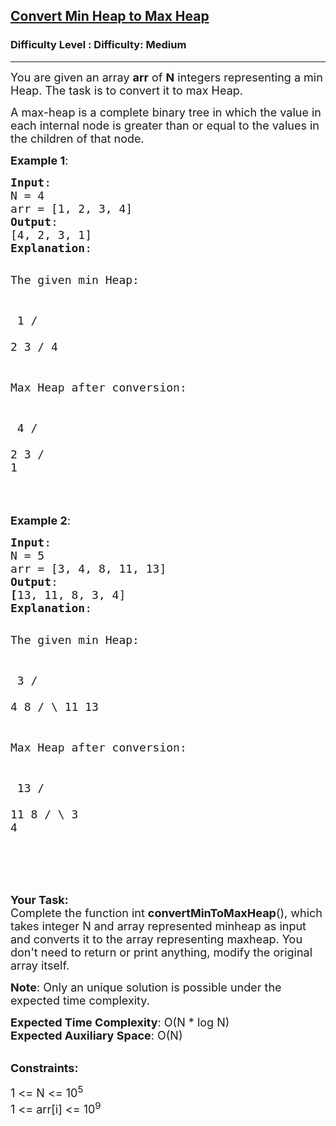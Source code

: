 <h2><a href="https://www.geeksforgeeks.org/problems/convert-min-heap-to-max-heap-1666385109/1?utm_source=youtube&utm_medium=collab_striver_ytdescription&utm_campaign=convert-min-heap-to-max-heap">Convert Min Heap to Max Heap</a></h2><h3>Difficulty Level : Difficulty: Medium</h3><hr><div class="problems_problem_content__Xm_eO"><p><span style="font-size: 18px;">You are given an array <strong>arr</strong> of <strong>N</strong> integers representing&nbsp;a min Heap. The task is to convert it to max Heap.</span></p>
<p><span style="font-size: 18px;">A max-heap&nbsp;is a complete binary tree in which the value in each internal node is greater than or equal to the values in the children of that node.&nbsp;</span></p>
<p><span style="font-size: 18px;"><strong>Example 1</strong>:</span></p>
<div class="pieces-code-wrapper" style="text-align: left; width: 100%; margin-top: 10px;"><pre style="margin-bottom: 0px; margin-top: 0px;"><span style="font-size: 18px;"><strong>Input</strong>:
N = 4
arr = [1, 2, 3, 4]
<strong>Output</strong>:
</span><span style="font-size: 18px;">[4, 2, 3, 1]<strong>
Explanation</strong>:</span>

<span style="font-size: 18px;">The given min Heap:</span>

<span style="font-size: 18px;">          1
        /   \
      2       3
     /
   4</span>

<span style="font-size: 18px;">Max Heap after conversion:</span>

<span style="font-size: 18px;">         4
       /   \
      2     3
    /
   1</span></pre><div class="pieces-btn-wrapper" style="border: none; display: flex; flex-direction: row; opacity: 0; width: auto; transition: opacity 0.3s ease-out; height: 26px; margin-top: 10px; margin-bottom: 10px;"><button class="pieces-btn pieces-copy" style="width: auto; font-size: 12px; border: 1px solid rgb(33, 33, 33); border-radius: 16px; margin-right: 4px; padding: 4px 6px 4px 4px; line-height: normal; height: fit-content; cursor: pointer; user-select: none; display: flex; align-items: center; background-color: rgb(33, 33, 33); color: rgb(255, 255, 255);"><img src="https://storage.googleapis.com/pieces-web-extensions-cdn/copy.png" class="pieces-logo" style="margin: 0px 4px 0px 0px; border-radius: 50%; filter: none; float: left; width: 16px; height: 16px;"><span class="pieces-btn-text">Copy</span></button><button class="pieces-btn pieces-ask-copilot" style="width: auto; font-size: 12px; border: 1px solid rgb(33, 33, 33); border-radius: 16px; margin-right: 4px; padding: 4px 6px 4px 4px; line-height: normal; height: fit-content; cursor: pointer; user-select: none; display: flex; align-items: center; background-color: rgb(33, 33, 33); color: rgb(255, 255, 255);"><img src="https://storage.googleapis.com/pieces-web-extensions-cdn/copilot.png" class="pieces-logo" style="margin: 0px 4px 0px 0px; border-radius: 50%; filter: none; float: left; width: 16px; height: 16px;"><span class="pieces-btn-text">Ask Copilot</span></button></div></div>
<p><span style="font-size: 18px;"><strong>Example 2</strong>:</span></p>
<div class="pieces-code-wrapper" style="text-align: left; width: 100%; margin-top: 10px;"><pre style="margin-bottom: 0px; margin-top: 0px;"><span style="font-size: 18px;"><strong>Input</strong>:
N = 5
arr = [3, 4, 8, 11, 13]
<strong>Output</strong>:
<strong>[</strong>13, 11, 8, 3, 4]</span><span style="font-size: 18px;"><strong>
Explanation</strong>:</span>

<span style="font-size: 18px;">The given min Heap:</span>

<span style="font-size: 18px;">          3
        /   \
      4      8
    /   \ 
  11     13</span>

<span style="font-size: 18px;">Max Heap after conversion:</span>

<span style="font-size: 18px;">          13
        /    \
      11      8
    /   \ 
   3     4</span></pre><div class="pieces-btn-wrapper" style="border: none; display: flex; flex-direction: row; opacity: 0; width: auto; transition: opacity 0.3s ease-out; height: 26px; margin-top: 10px; margin-bottom: 10px;"><button class="pieces-btn pieces-copy" style="width: auto; font-size: 12px; border: 1px solid rgb(33, 33, 33); border-radius: 16px; margin-right: 4px; padding: 4px 6px 4px 4px; line-height: normal; height: fit-content; cursor: pointer; user-select: none; display: flex; align-items: center; background-color: rgb(33, 33, 33); color: rgb(255, 255, 255);"><img src="https://storage.googleapis.com/pieces-web-extensions-cdn/copy.png" class="pieces-logo" style="margin: 0px 4px 0px 0px; border-radius: 50%; filter: none; float: left; width: 16px; height: 16px;"><span class="pieces-btn-text">Copy</span></button><button class="pieces-btn pieces-ask-copilot" style="width: auto; font-size: 12px; border: 1px solid rgb(33, 33, 33); border-radius: 16px; margin-right: 4px; padding: 4px 6px 4px 4px; line-height: normal; height: fit-content; cursor: pointer; user-select: none; display: flex; align-items: center; background-color: rgb(33, 33, 33); color: rgb(255, 255, 255);"><img src="https://storage.googleapis.com/pieces-web-extensions-cdn/copilot.png" class="pieces-logo" style="margin: 0px 4px 0px 0px; border-radius: 50%; filter: none; float: left; width: 16px; height: 16px;"><span class="pieces-btn-text">Ask Copilot</span></button></div></div>
<p>&nbsp;</p>
<p><span style="font-size: 18px;"><strong>Your Task:</strong><br>Complete the function int <strong>convertMinToMaxHeap</strong>(), which takes integer N and array represented minheap as input and converts it to the array representing maxheap. You don't need to return or print anything, modify the original array itself.</span></p>
<p><span style="font-size: 18px;"><strong>Note</strong>: Only an unique solution is possible under the expected time complexity.</span></p>
<p><span style="font-size: 18px;"><strong>Expected Time Complexity</strong>: O(N * log N)<br><strong>Expected Auxiliary Space</strong>: O(N)</span></p>
<p><br><span style="font-size: 18px;"><strong>Constraints:</strong></span></p>
<p><span style="font-size: 18px;">1 &lt;= N &lt;= 10<sup>5</sup><br>1 &lt;= arr[i] &lt;= 10<sup>9</sup></span></p></div>